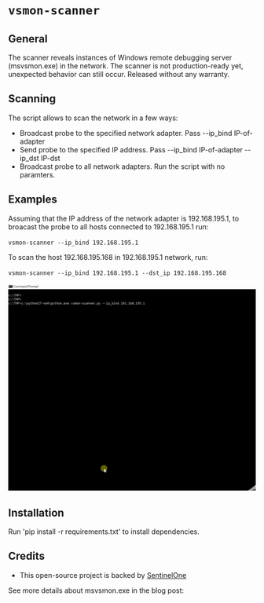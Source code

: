 # ``vsmon-scanner``

## General
The scanner reveals instances of Windows remote debugging server (msvsmon.exe) in the network. The scanner is not production-ready yet, unexpected behavior can still occur. Released without any warranty.

## Scanning
The script allows to scan the network in a few ways:
- Broadcast probe to the specified network adapter. Pass --ip_bind IP-of-adapter
- Send probe to the specified IP address. Pass --ip_bind IP-of-adapter --ip_dst IP-dst
- Broadcast probe to all network adapters. Run the script with no paramters.

## Examples

Assuming that the IP address of the network adapter is 192.168.195.1, to broacast the probe to all hosts connected to 192.168.195.1 run:

``vsmon-scanner --ip_bind 192.168.195.1``

To scan the host 192.168.195.168 in 192.168.195.1 network, run:

``vsmon-scanner --ip_bind 192.168.195.1 --dst_ip 192.168.195.168``

![scanner](./vsmon-scanner.gif)

## Installation

Run 'pip install -r requirements.txt' to install dependencies.

## Credits
* This open-source project is backed by [SentinelOne](https://www.sentinelone.com/blog/)

See more details about msvsmon.exe in the blog post: 
